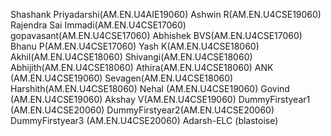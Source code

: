 Shashank Priyadarshi(AM.EN.U4AIE19060)
Ashwin R(AM.EN.U4CSE19060)
Rajendra Sai Immadi(AM.EN.U4CSE17060)
gopavasant(AM.EN.U4CSE17060)
Abhishek BVS(AM.EN.U4CSE17060)
Bhanu P(AM.EN.U4CSE17060)
Yash K(AM.EN.U4CSE18060)
Akhil(AM.EN.U4CSE18060)
Shivangi(AM.EN.U4CSE18060)
Abhijith(AM.EN.U4CSE18060)
Athira(AM.EN.U4CSE18060)
ANK (AM.EN.U4CSE19060)
Sevagen(AM.EN.U4CSE18060)
Harshith(AM.EN.U4CSE18060)
Nehal (AM.EN.U4CSE19060)
Govind (AM.EN.U4CSE19060)
Akshay V(AM.EN.U4CSE19060)
DummyFirstyear1 (AM.EN.U4CSE20060)
DummyFirstyear2(AM.EN.U4CSE20060)
DummyFirstyear3 (AM.EN.U4CSE20060)
Adarsh-ELC (blastoise)
